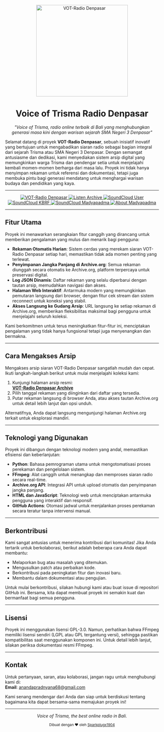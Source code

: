 <p align="center">
  <a href="https://madyapadma-online.com/" target="_blank">
    <img src="https://www.madyapadma-pustaka.com/srcpublic/img/logo-1.png" alt="VOT-Radio Denpasar" width="300"/>
  </a>
</p>

<h1 align="center">Voice of Trisma Radio Denpasar</h1>

<p align="center">
  <em>"Voice of Trisma, radio online terbaik di Bali yang menghubungkan generasi masa kini dengan warisan sejarah SMA Negeri 3 Denpasar"</em>
</p>

<p align="left">
  Selamat datang di proyek <strong>VOT-Radio
   Denpasar</strong>, sebuah inisiatif inovatif yang bertujuan untuk mengabadikan siaran radio sebagai bagian integral dari sejarah Trisma atau SMA Negeri 3 Denpasar. Dengan semangat antusiasme dan dedikasi, kami menyediakan sistem arsip digital yang memungkinkan warga Trisma dan pendengar setia untuk menjelajahi kembali momen-momen berharga dari masa lalu. Proyek ini tidak hanya menyimpan rekaman untuk referensi dan dokumentasi, tetapi juga membuka pintu bagi generasi mendatang untuk menghargai warisan budaya dan pendidikan yang kaya.
</p>

---

<p align="center">
  <a href="https://madyapadma-online.com/" target="_blank">
    <img src="https://github.com/Sparkplugx1904/voiceoftrisma/blob/main/assets/mptv_banner.png?raw=true" alt="VOT-Radio Denpasar" width="/>
  </a>
</p>

<p align="center">
  <!-- Badge untuk Archive -->
  <a href="https://voiceoftrisma.github.io/" target="_blank">
    <img src="https://img.shields.io/badge/Dengarkan%20Arsip%20Disini-blue?style=for-the-badge&logo=github&logoColor=white" alt="Listen Archive"/>
  </a>

  <!-- Badge untuk SoundCloud user-293864053 -->
  <a href="https://soundcloud.com/user-293864053" target="_blank">
    <img src="https://img.shields.io/badge/Voice%20of%20Trisma-orange?style=for-the-badge&logo=soundcloud&logoColor=white&color=FF5500" alt="SoundCloud User"/>
  </a>

  <!-- Badge untuk SoundCloud madyapadma-kbrf -->
  <a href="https://soundcloud.com/madyapadma-kbrf" target="_blank">
    <img src="https://img.shields.io/badge/KBRF-orange?style=for-the-badge&logo=soundcloud&logoColor=white&color=FF5500" alt="SoundCloud KBRF"/>
  </a>

  <!-- Badge untuk SoundCloud madyapadma -->
  <a href="https://soundcloud.com/madyapadma" target="_blank">
    <img src="https://img.shields.io/badge/Madyapadma-orange?style=for-the-badge&logo=soundcloud&logoColor=white&color=FF5500" alt="SoundCloud Madyapadma"/>
  </a>

  <!-- Badge untuk About Madyapadma dengan tanda seru di lingkaran -->
  <a href="https://github.com/Sparkplugx1904/voiceoftrisma/blob/main/ABOUT%20MADYAPADMA.md" target="_blank">
    <img src="https://img.shields.io/badge/About%20Madyapadma-lightgray?style=for-the-badge" alt="About Madyapadma"/>
  </a>
</p>




---

## Fitur Utama
Proyek ini menawarkan serangkaian fitur canggih yang dirancang untuk memberikan pengalaman yang mulus dan menarik bagi pengguna:

- **Rekaman Otomatis Harian**: Sistem cerdas yang merekam siaran VOT-Radio Denpasar setiap hari, memastikan tidak ada momen penting yang terlewat.
- **Penyimpanan Jangka Panjang di Archive.org**: Semua rekaman diunggah secara otomatis ke Archive.org, platform terpercaya untuk preservasi digital.
- **Log JSON Dinamis**: Daftar rekaman yang selalu diperbarui dengan tautan arsip, memudahkan navigasi dan akses.
- **Halaman Web Interaktif**: Antarmuka modern yang memungkinkan pemutaran langsung dari browser, dengan fitur cek stream dan sistem reconnect untuk koneksi yang stabil.
- **Akses Langsung ke Gudang Arsip**: URL langsung ke setiap rekaman di Archive.org, memberikan fleksibilitas maksimal bagi pengguna untuk menjelajahi seluruh koleksi.

Kami berkomitmen untuk terus meningkatkan fitur-fitur ini, menciptakan pengalaman yang tidak hanya fungsional tetapi juga menyenangkan dan bermakna.

---

## Cara Mengakses Arsip
Mengakses arsip siaran VOT-Radio Denpasar sangatlah mudah dan cepat. Ikuti langkah-langkah berikut untuk mulai menjelajahi koleksi kami:

1. Kunjungi halaman arsip resmi:  
   **[VOT-Radio Denpasar Archive](https://voiceoftrisma.github.io/)**
2. Pilih tanggal rekaman yang diinginkan dari daftar yang tersedia.
3. Putar rekaman langsung di browser Anda, atau akses tautan Archive.org untuk detail lebih lanjut dan opsi unduh.

Alternatifnya, Anda dapat langsung mengunjungi halaman Archive.org terkait untuk eksplorasi mandiri.

---

## Teknologi yang Digunakan
Proyek ini dibangun dengan teknologi modern yang andal, memastikan efisiensi dan keberlanjutan:

- **Python**: Bahasa pemrograman utama untuk mengotomatisasi proses perekaman dan pengelolaan sistem.
- **FFmpeg**: Alat canggih untuk menangkap dan memproses siaran radio secara real-time.
- **Archive.org API**: Integrasi API untuk upload otomatis dan penyimpanan jangka panjang.
- **HTML dan JavaScript**: Teknologi web untuk menciptakan antarmuka pengguna yang interaktif dan responsif.
- **GitHub Actions**: Otomasi jadwal untuk menjalankan proses perekaman secara teratur tanpa intervensi manual.

---

## Berkontribusi
Kami sangat antusias untuk menerima kontribusi dari komunitas! Jika Anda tertarik untuk berkolaborasi, berikut adalah beberapa cara Anda dapat membantu:

- Melaporkan bug atau masalah yang ditemukan.
- Mengusulkan patch atau perbaikan kode.
- Berkontribusi pada peningkatan fitur dan inovasi baru.
- Membantu dalam dokumentasi atau pengujian.

Untuk mulai berkontribusi, silakan hubungi kami atau buat issue di repositori GitHub ini. Bersama, kita dapat membuat proyek ini semakin kuat dan bermanfaat bagi semua pengguna.

---

## Lisensi
Proyek ini menggunakan lisensi GPL-3.0. Namun, perhatikan bahwa FFmpeg memiliki lisensi sendiri (LGPL atau GPL tergantung versi), sehingga pastikan kompatibilitas saat menggunakan komponen ini. Untuk detail lebih lanjut, silakan periksa dokumentasi resmi FFmpeg.

---

## Kontak
Untuk pertanyaan, saran, atau kolaborasi, jangan ragu untuk menghubungi kami di:  
**Email**: anandapradnyana68@gmail.com

Kami senang mendengar dari Anda dan siap untuk berdiskusi tentang bagaimana kita dapat bersama-sama memajukan proyek ini!

---
<p align="center">
  <em>Voice of Trisma, the best online radio in Bali.</em>
</p>

<p align="center">
  <sub>Dibuat dengan ❤️ oleh <a href="https://github.com/Sparkplugx1904" target="_blank">Sparkplugx1904</a></sub>
</p>
